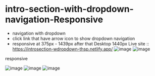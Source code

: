 # intro-section-with-dropdown-navigation-Responsive
- navigation with dropdown
- click link that have arrow icon to show dropdown navigation
- responsive at 375px - 1439px after that Desktop 1440px
Live site :: https://introsection-wdropdown-thsp.netlify.app/
![image](https://github.com/armzacup00/intro-section-with-dropdown-navigation-/assets/75727727/1278660d-4fb2-496a-bf4b-e36800d65152)
![image](https://github.com/armzacup00/intro-section-with-dropdown-navigation-/assets/75727727/3fe6930f-d91b-4eeb-b83d-2ca0390c36f6)

responsive

![image](https://github.com/armzacup00/intro-section-with-dropdown-navigation-/assets/75727727/0657ac4b-a329-415b-a848-31aa8fa8339d)
![image](https://github.com/armzacup00/intro-section-with-dropdown-navigation-/assets/75727727/741da927-3c1b-4106-a498-346d6e86f40a)
![image](https://github.com/armzacup00/intro-section-with-dropdown-navigation-/assets/75727727/191dc54f-ccf5-41b2-b0a6-447edc79257f)
